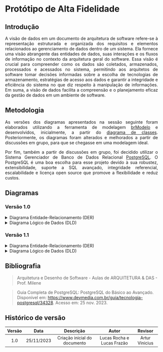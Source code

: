 # Protótipo de Alta Fidelidade

## Introdução
<p align="justify">A visão de dados em um documento de arquitetura de software refere-se à representação estruturada e organizada dos requisitos e elementos relacionados ao gerenciamento de dados dentro de um sistema. Ela fornece uma visão abrangente das entidades de dados, suas interações e os fluxos de informação no contexto da arquitetura geral do software. Essa visão é crucial para compreender como os dados são coletados, armazenados, processados e acessados no sistema, permitindo aos arquitetos de software tomar decisões informadas sobre a escolha de tecnologias de armazenamento, estratégias de acesso aos dados e garantir a integridade e eficiência do sistema no que diz respeito à manipulação de informações. Em suma, a visão de dados facilita a compreensão e o planejamento eficaz da gestão de dados em um ambiente de software.</p>

## Metodologia
<p align="justify">As versões dos diagramas apresentados na sessão seguinte foram elaborados utilizando a ferramenta de modelagem <a href="http://www.sis4.com/brModelo/download.html">brModelo</a> e desenvolvidos, inicialmente, a partir do <a href="https://unbarqdsw2023-2.github.io/2023.2_G3_ProjetoAmazon/#/Modelagem/diagramasEstaticos/diagramaClasses">diagrama de classes</a>. Posteriormente, os diagramas foram alterados e melhorados a partir de discussões em grupo, para que se chegasse em uma modelagem ideal.</p>
<p align="justify">Por fim, também a partir de discussões em grupo, foi decidido utilizar o Sistema Gerenciador de Banco de Dados Relacional <a href="https://www.postgresql.org/">PostgreSQL</a>. O PostgreSQL é uma boa escolha para esse projeto devido à sua robustez, extensibilidade, suporte a SQL avançado, integridade referencial, escalabilidade e licença open source que promove a flexibilidade e reduz custos.</p>

## Diagramas

### Versão 1.0

<details>
<summary>Diagrama Entidade-Relacionamento (DER)</summary>

![](../../assets/diagramas/DER.png)

<figcaption style="text-align: center">Figura 1: DER versão 1.0 (Fonte: Autor, 2023).</figcaption>
</details>

<details>
<summary>Diagrama Lógico de Dados (DLD)</summary>

![](../../assets/diagramas/DLD.png)

<figcaption style="text-align: center">Figura 2: DLD versão 1.0 (Fonte: Autor, 2023).</figcaption>
</details>

### Versão 1.1

<details>
<summary>Diagrama Entidade-Relacionamento (DER)</summary>

![](../../assets/diagramas/)

<figcaption style="text-align: center">Figura 3: DER versão 1.1 (Fonte: Autor, 2023).</figcaption>
</details>

<details>
<summary>Diagrama Lógico de Dados (DLD)</summary>

![](../../assets/diagramas/)

<figcaption style="text-align: center">Figura 4: DLD versão 1.1 (Fonte: Autor, 2023).</figcaption>
</details>



## Bibliografia
> Arquitetura e Desenho de Software - Aulas de ARQUITETURA & DAS - Prof. Milene

> Guia Completa de PostgreSQL: PostgreSQL do Básico ao Avançado.  Disponível em: <https://www.devmedia.com.br/guia/tecnologia-postgresql/34328>. Acesso em: 25 nov. 2023.

## Histórico de versão
| Versão | Data | Descrição | Autor | Revisor |
| :----: | :--: | :-------: | :---: | :-----: |
| 1.0 | 25/11/2023 | Criação inicial do documento | Lucas Rocha e Lucas Frazão | Artur Vinicius |
